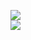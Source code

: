[![](https://img.shields.io/badge/Made%20With-Github%20Spray-lightgrey.svg?style=for-the-badge&logo=github)](https://github.com/Annihil/github-spray#13105)  
[![](https://i.imgur.com/2DrTn0Z.gif)](https://github.com/Annihil/github-spray)